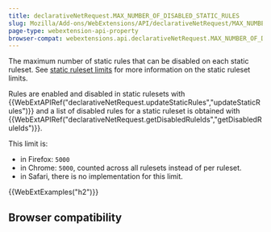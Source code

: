 ```yaml
---
title: declarativeNetRequest.MAX_NUMBER_OF_DISABLED_STATIC_RULES
slug: Mozilla/Add-ons/WebExtensions/API/declarativeNetRequest/MAX_NUMBER_OF_DISABLED_STATIC_RULES
page-type: webextension-api-property
browser-compat: webextensions.api.declarativeNetRequest.MAX_NUMBER_OF_DISABLED_STATIC_RULES
---
```




The maximum number of static rules that can be disabled on each static ruleset. See [static ruleset limits](/Mozilla/Add-ons/WebExtensions/API/declarativeNetRequest#static_ruleset_limits) for more information on the static ruleset limits.

Rules are enabled and disabled in static rulesets with {{WebExtAPIRef("declarativeNetRequest.updateStaticRules","updateStaticRules")}} and a list of disabled rules for a static ruleset is obtained with {{WebExtAPIRef("declarativeNetRequest.getDisabledRuleIds","getDisabledRuleIds")}}.

This limit is:

- in Firefox: `5000`
- in Chrome: `5000`, counted across all rulesets instead of per ruleset.
- in Safari, there is no implementation for this limit.

{{WebExtExamples("h2")}}

## Browser compatibility


